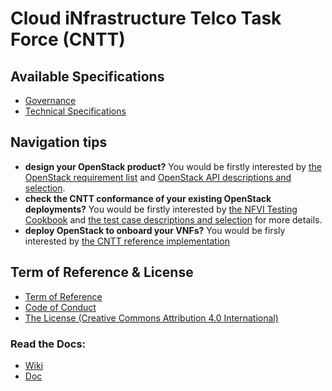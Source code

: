 # Cloud iNfrastructure Telco Task Force (CNTT)

## Available Specifications
* [Governance](doc/gov)
* [Technical Specifications](doc/tech)

## Navigation tips
* **design your OpenStack product?**
  You would be firstly interested by [the OpenStack requirement list](doc/ref_arch/openstack/chapters/chapter02.md)
  and [OpenStack API descriptions and selection](doc/ref_arch/openstack/chapters/chapter05.md).
* **check the CNTT conformance of your existing OpenStack deployments?**
  You would be firstly interested by
  [the NFVI Testing Cookbook](doc/ref_cert/lfn/chapters/chapter04.md)
  and [the test case descriptions and selection](doc/ref_cert/lfn/chapters/chapter03.md)
  for more details.
* **deploy OpenStack to onboard your VNFs?**
  You would be firsly interested by
  [the CNTT reference implementation](doc/ref_impl/cntt-ri/chapters/chapter01.md)

## Term of Reference & License
* [Term of Reference](GSMA_CNTT_Terms_of_Reference.pdf)
* [Code of Conduct](CODE_OF_CONDUCT.md)
* [The License (Creative Commons Attribution 4.0 International)](https://creativecommons.org/licenses/by/4.0/legalcode)

### Read the Docs:
* [Wiki](https://github.com/cntt-n/CNTT/wiki)
* [Doc](https://cntt-n.github.io/CNTT/)
